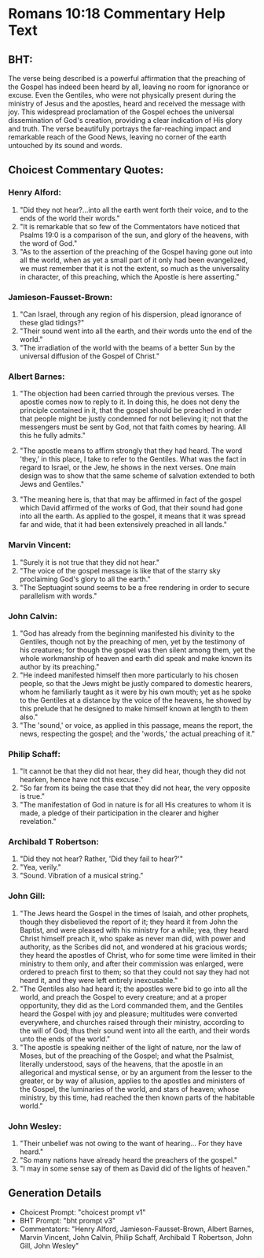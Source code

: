 # Romans 10:18 Commentary Help Text

## BHT:
The verse being described is a powerful affirmation that the preaching of the Gospel has indeed been heard by all, leaving no room for ignorance or excuse. Even the Gentiles, who were not physically present during the ministry of Jesus and the apostles, heard and received the message with joy. This widespread proclamation of the Gospel echoes the universal dissemination of God's creation, providing a clear indication of His glory and truth. The verse beautifully portrays the far-reaching impact and remarkable reach of the Good News, leaving no corner of the earth untouched by its sound and words.

## Choicest Commentary Quotes:
### Henry Alford:
1. "Did they not hear?...into all the earth went forth their voice, and to the ends of the world their words." 
2. "It is remarkable that so few of the Commentators have noticed that Psalms 19:0 is a comparison of the sun, and glory of the heavens, with the word of God."
3. "As to the assertion of the preaching of the Gospel having gone out into all the world, when as yet a small part of it only had been evangelized, we must remember that it is not the extent, so much as the universality in character, of this preaching, which the Apostle is here asserting."

### Jamieson-Fausset-Brown:
1. "Can Israel, through any region of his dispersion, plead ignorance of these glad tidings?"
2. "Their sound went into all the earth, and their words unto the end of the world."
3. "The irradiation of the world with the beams of a better Sun by the universal diffusion of the Gospel of Christ."

### Albert Barnes:
1. "The objection had been carried through the previous verses. The apostle comes now to reply to it. In doing this, he does not deny the principle contained in it, that the gospel should be preached in order that people might be justly condemned for not believing it; not that the messengers must be sent by God, not that faith comes by hearing. All this he fully admits." 

2. "The apostle means to affirm strongly that they had heard. The word 'they,' in this place, I take to refer to the Gentiles. What was the fact in regard to Israel, or the Jew, he shows in the next verses. One main design was to show that the same scheme of salvation extended to both Jews and Gentiles." 

3. "The meaning here is, that that may be affirmed in fact of the gospel which David affirmed of the works of God, that their sound had gone into all the earth. As applied to the gospel, it means that it was spread far and wide, that it had been extensively preached in all lands."

### Marvin Vincent:
1. "Surely it is not true that they did not hear."
2. "The voice of the gospel message is like that of the starry sky proclaiming God's glory to all the earth."
3. "The Septuagint sound seems to be a free rendering in order to secure parallelism with words."

### John Calvin:
1. "God has already from the beginning manifested his divinity to the Gentiles, though not by the preaching of men, yet by the testimony of his creatures; for though the gospel was then silent among them, yet the whole workmanship of heaven and earth did speak and make known its author by its preaching."
2. "He indeed manifested himself then more particularly to his chosen people, so that the Jews might be justly compared to domestic hearers, whom he familiarly taught as it were by his own mouth; yet as he spoke to the Gentiles at a distance by the voice of the heavens, he showed by this prelude that he designed to make himself known at length to them also."
3. "The 'sound,' or voice, as applied in this passage, means the report, the news, respecting the gospel; and the 'words,' the actual preaching of it."

### Philip Schaff:
1. "It cannot be that they did not hear, they did hear, though they did not hearken, hence have not this excuse."
2. "So far from its being the case that they did not hear, the very opposite is true."
3. "The manifestation of God in nature is for all His creatures to whom it is made, a pledge of their participation in the clearer and higher revelation."

### Archibald T Robertson:
1. "Did they not hear? Rather, 'Did they fail to hear?'"
2. "Yea, verily."
3. "Sound. Vibration of a musical string."

### John Gill:
1. "The Jews heard the Gospel in the times of Isaiah, and other prophets, though they disbelieved the report of it; they heard it from John the Baptist, and were pleased with his ministry for a while; yea, they heard Christ himself preach it, who spake as never man did, with power and authority, as the Scribes did not, and wondered at his gracious words; they heard the apostles of Christ, who for some time were limited in their ministry to them only, and after their commission was enlarged, were ordered to preach first to them; so that they could not say they had not heard it, and they were left entirely inexcusable."
2. "The Gentiles also had heard it; the apostles were bid to go into all the world, and preach the Gospel to every creature; and at a proper opportunity, they did as the Lord commanded them, and the Gentiles heard the Gospel with joy and pleasure; multitudes were converted everywhere, and churches raised through their ministry, according to the will of God; thus their sound went into all the earth, and their words unto the ends of the world."
3. "The apostle is speaking neither of the light of nature, nor the law of Moses, but of the preaching of the Gospel; and what the Psalmist, literally understood, says of the heavens, that the apostle in an allegorical and mystical sense, or by an argument from the lesser to the greater, or by way of allusion, applies to the apostles and ministers of the Gospel, the luminaries of the world, and stars of heaven; whose ministry, by this time, had reached the then known parts of the habitable world."

### John Wesley:
1. "Their unbelief was not owing to the want of hearing... For they have heard." 
2. "So many nations have already heard the preachers of the gospel."
3. "I may in some sense say of them as David did of the lights of heaven."


## Generation Details
- Choicest Prompt: "choicest prompt v1"
- BHT Prompt: "bht prompt v3"
- Commentators: "Henry Alford, Jamieson-Fausset-Brown, Albert Barnes, Marvin Vincent, John Calvin, Philip Schaff, Archibald T Robertson, John Gill, John Wesley"
